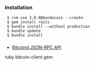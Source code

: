 ### Installation

```` 
 $ rvm use 2.0.0@kondocoin --create
 $ gem install rails
 $ bundle install --without production
 $ bundle update
 $ bundle install
````


###

 * [Bitcoind JSON-RPC API](https://en.bitcoin.it/wiki/API_reference_(JSON-RPC)#Ruby)

 ruby bitcoin-client gem

